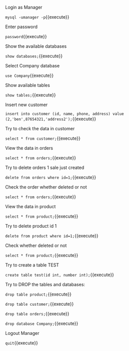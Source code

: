 Login as Manager

`mysql -umanager -p`{{execute}}

Enter password

`password`{{execute}}

Show the available databases

`show databases;`{{execute}}

Select Company database

`use Company`{{execute}}

Show available tables

`show tables;`{{execute}}

Insert new customer

`insert into customer (id, name, phone, address) value (2,'ben',87654321,'address2');`{{execute}}

Try to check the data in customer

`select * from customer;`{{execute}}

View the data in orders

`select * from orders;`{{execute}}

Try to delete orders 1 sale just created

`delete from orders where id=1;`{{execute}}

Check the order whether deleted or not

`select * from orders;`{{execute}}

View the data in product

`select * from product;`{{execute}}

Try to delete product id 1

`delete from product where id=1;`{{execute}}

Check whether deleted or not

`select * from product;`{{execute}}

Try to create a table TEST

`create table test(id int, number int);`{{execute}}

Try to DROP the tables and databases:

`drop table product;`{{execute}}

`drop table customer;`{{execute}}

`drop table orders;`{{execute}}

`drop database Company;`{{execute}}

Logout Manager

`quit`{{execute}}
